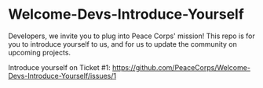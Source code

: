 Welcome-Devs-Introduce-Yourself
===============================

Developers, we invite you to plug into Peace Corps' mission! This repo is for you to introduce yourself to us, and for us to update the community on upcoming projects.

Introduce yourself on Ticket #1: https://github.com/PeaceCorps/Welcome-Devs-Introduce-Yourself/issues/1
